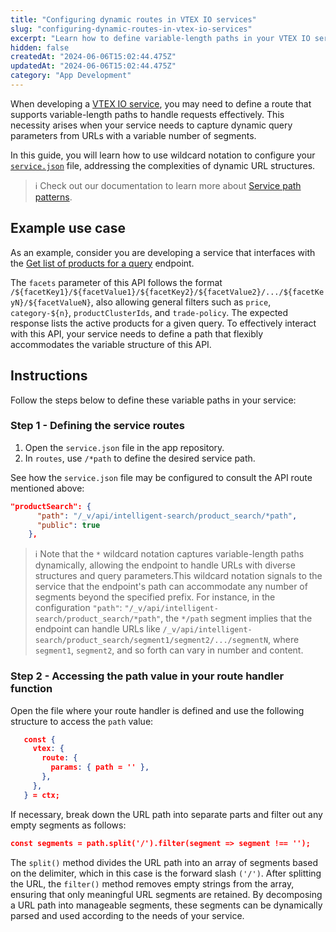 ```yaml
---
title: "Configuring dynamic routes in VTEX IO services"
slug: "configuring-dynamic-routes-in-vtex-io-services"
excerpt: "Learn how to define variable-length paths in your VTEX IO service."
hidden: false
createdAt: "2024-06-06T15:02:44.475Z"
updatedAt: "2024-06-06T15:02:44.475Z"
category: "App Development"
---
```


When developing a [VTEX IO service](https://developers.vtex.com/docs/guides/vtex-io-documentation-service), you may need to define a route that supports variable-length paths to handle requests effectively. This necessity arises when your service needs to capture dynamic query parameters from URLs with a variable number of segments.

In this guide, you will learn how to use wildcard notation to configure your [`service.json`](https://developers.vtex.com/docs/guides/calling-commerce-apis-1-getting-the-service-app-boilerplate#nodeservicejson-file) file, addressing the complexities of dynamic URL structures.

>ℹ️ Check out our documentation to learn more about [Service path patterns](https://developers.vtex.com/docs/guides/service-path-patterns).

## Example use case

As an example, consider you are developing a service that interfaces with the [Get list of products for a query](https://developers.vtex.com/docs/api-reference/intelligent-search-api#get-/product_search/-facets-) endpoint.

The `facets` parameter of this API follows the format `/${facetKey1}/${facetValue1}/${facetKey2}/${facetValue2}/.../${facetKeyN}/${facetValueN}`, also allowing general filters such as `price`, `category-${n}`, `productClusterIds`, and `trade-policy`. The expected response lists the active products for a given query. To effectively interact with this API, your service needs to define a path that flexibly accommodates the variable structure of this API.

## Instructions

Follow the steps below to define these variable paths in your service:

### Step 1 - Defining the service routes

1. Open the `service.json` file in the app repository.
2. In `routes`, use `/*path` to define the desired service path.

See how the `service.json` file may be configured to consult the API route mentioned above:

```json
"productSearch": {
      "path": "/_v/api/intelligent-search/product_search/*path",
      "public": true
    },
```

>ℹ️ Note that the `*` wildcard notation captures variable-length paths dynamically, allowing the endpoint to handle URLs with diverse structures and query parameters.This wildcard notation signals to the service that the endpoint's path can accommodate any number of segments beyond the specified prefix. For instance, in the configuration `"path"`: `"/_v/api/intelligent-search/product_search/*path"`, the `*/path` segment implies that the endpoint can handle URLs like `/_v/api/intelligent-search/product_search/segment1/segment2/.../segmentN`, where `segment1`, `segment2`, and so forth can vary in number and content.

### Step 2 - Accessing the path value in your route handler function

Open the file where your route handler is defined and use the following structure to access the `path` value:

```json
   const {
     vtex: {
       route: {
         params: { path = '' },
       },
     },
   } = ctx;
```

If necessary, break down the URL path into separate parts and filter out any empty segments as follows:

```json
const segments = path.split('/').filter(segment => segment !== '');
```

The `split()` method divides the URL path into an array of segments based on the delimiter, which in this case is the forward slash `('/')`. After splitting the URL, the `filter()` method removes empty strings from the array, ensuring that only meaningful URL segments are retained.
By decomposing a URL path into manageable segments, these segments can be dynamically parsed and used according to the needs of your service.

